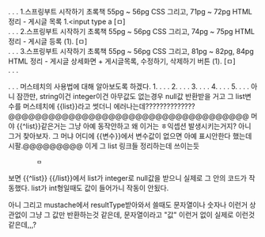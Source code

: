 .
.
.
1.스프링부트 시작하기 초록책 55pg ~ 56pg CSS 그리고, 71pg ~ 72pg HTML 정리 - 게시글 목록
    1.<input type 
    a
        [ㅁ]   
.
.
.
2.스프링부트 시작하기 초록책 55pg ~ 56pg CSS 그리고, 74pg ~ 75pg HTML 정리 - 게시글 등록
    (1).
        [ㅁ]   
.
.
.
3.스프링부트 시작하기 초록책 55pg ~ 56pg CSS 그리고, 81pg ~ 82pg, 84pg HTML 정리 - 게시글 상세화면 + 게시글목록, 수정하기, 삭제하기 버튼
    (1).
        [ㅁ]   
.
.
.












.
.
.
머스테치의 사용법에 대해 알아보도록 하겠다.
1.
.
.
.
2.
.
.
.
3.
.
.
.
4.
.
.
.
5.
.
.
.
            아니 잠깐만, string이건 integer이건 아무값도 없는경우 null값 반환받을 거고 그 list변수를 머스테치에 {{list}}라고 썻더니 에러나는데??????????????
            @@@@@@@@@@@@@@@@@@@@@@@@@@@@@@@@@@@@ 머야 {{^list}}같은거는 그냥 아예 동작안하고 왜 이거는 ㅎ익셉션 발생시키는거지? 아니 그거 찾아보자. 그 머냐 어디에 {{변수}}에서
            변수값이 없으면 아예 표시안한다 했는데 시팔.@@@@@@@@@ 이게 그 list 링크들 정리하는데 쓰이는듯
            
            
            ㅁ
보면 {{^list}} {{/list}}에서 list가 integer로 null값을 받으니
실제로 그 안의 코드가 작동했다.
list가 int형일때도 값이 들어가니 작동이 안됬다.



아니 그리고 mustache에서 resultType받아와서 쓸때도 문자열이나 숫자나 이런거 상관없이 그냥
그 값만 반환하는것 같은데, 문자열이라고 "값" 이런거 없이
실제로 이런것같은데,,,?